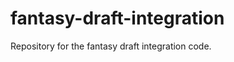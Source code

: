 fantasy-draft-integration
=========================

Repository for the fantasy draft integration code.
